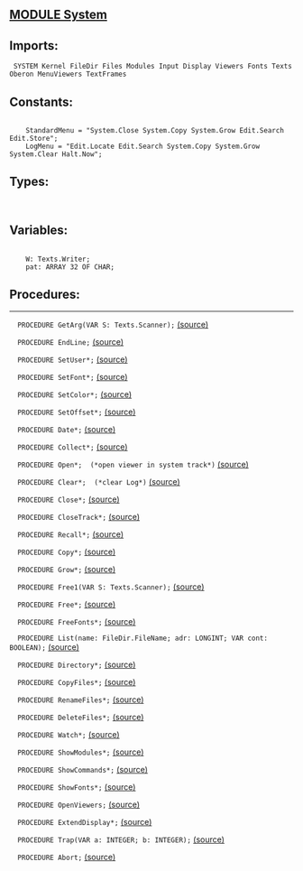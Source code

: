 
## [MODULE System](https://github.com/io-core/System/blob/main/System.Mod)

  ## Imports:
` SYSTEM Kernel FileDir Files Modules Input Display Viewers Fonts Texts Oberon MenuViewers TextFrames`

## Constants:
```

    StandardMenu = "System.Close System.Copy System.Grow Edit.Search Edit.Store";
    LogMenu = "Edit.Locate Edit.Search System.Copy System.Grow System.Clear Halt.Now";

```
## Types:
```


```
## Variables:
```
 
    W: Texts.Writer;
    pat: ARRAY 32 OF CHAR;

```
## Procedures:
---

`  PROCEDURE GetArg(VAR S: Texts.Scanner);` [(source)](https://github.com/io-core/System/blob/main/System.Mod#L27)


`  PROCEDURE EndLine;` [(source)](https://github.com/io-core/System/blob/main/System.Mod#L36)


`  PROCEDURE SetUser*;` [(source)](https://github.com/io-core/System/blob/main/System.Mod#L42)


`  PROCEDURE SetFont*;` [(source)](https://github.com/io-core/System/blob/main/System.Mod#L53)


`  PROCEDURE SetColor*;` [(source)](https://github.com/io-core/System/blob/main/System.Mod#L59)


`  PROCEDURE SetOffset*;` [(source)](https://github.com/io-core/System/blob/main/System.Mod#L65)


`  PROCEDURE Date*;` [(source)](https://github.com/io-core/System/blob/main/System.Mod#L71)


`  PROCEDURE Collect*;` [(source)](https://github.com/io-core/System/blob/main/System.Mod#L85)


`  PROCEDURE Open*;  (*open viewer in system track*)` [(source)](https://github.com/io-core/System/blob/main/System.Mod#L91)


`  PROCEDURE Clear*;  (*clear Log*)` [(source)](https://github.com/io-core/System/blob/main/System.Mod#L104)


`  PROCEDURE Close*;` [(source)](https://github.com/io-core/System/blob/main/System.Mod#L112)


`  PROCEDURE CloseTrack*;` [(source)](https://github.com/io-core/System/blob/main/System.Mod#L121)


`  PROCEDURE Recall*;` [(source)](https://github.com/io-core/System/blob/main/System.Mod#L126)


`  PROCEDURE Copy*;` [(source)](https://github.com/io-core/System/blob/main/System.Mod#L134)


`  PROCEDURE Grow*;` [(source)](https://github.com/io-core/System/blob/main/System.Mod#L141)


`  PROCEDURE Free1(VAR S: Texts.Scanner);` [(source)](https://github.com/io-core/System/blob/main/System.Mod#L158)


`  PROCEDURE Free*;` [(source)](https://github.com/io-core/System/blob/main/System.Mod#L165)


`  PROCEDURE FreeFonts*;` [(source)](https://github.com/io-core/System/blob/main/System.Mod#L182)


`  PROCEDURE List(name: FileDir.FileName; adr: LONGINT; VAR cont: BOOLEAN);` [(source)](https://github.com/io-core/System/blob/main/System.Mod#L188)


`  PROCEDURE Directory*;` [(source)](https://github.com/io-core/System/blob/main/System.Mod#L218)


`  PROCEDURE CopyFiles*;` [(source)](https://github.com/io-core/System/blob/main/System.Mod#L248)


`  PROCEDURE RenameFiles*;` [(source)](https://github.com/io-core/System/blob/main/System.Mod#L276)


`  PROCEDURE DeleteFiles*;` [(source)](https://github.com/io-core/System/blob/main/System.Mod#L298)


`  PROCEDURE Watch*;` [(source)](https://github.com/io-core/System/blob/main/System.Mod#L312)


`  PROCEDURE ShowModules*;` [(source)](https://github.com/io-core/System/blob/main/System.Mod#L323)


`  PROCEDURE ShowCommands*;` [(source)](https://github.com/io-core/System/blob/main/System.Mod#L344)


`  PROCEDURE ShowFonts*;` [(source)](https://github.com/io-core/System/blob/main/System.Mod#L371)


`  PROCEDURE OpenViewers;` [(source)](https://github.com/io-core/System/blob/main/System.Mod#L380)


`  PROCEDURE ExtendDisplay*;` [(source)](https://github.com/io-core/System/blob/main/System.Mod#L395)


`  PROCEDURE Trap(VAR a: INTEGER; b: INTEGER);` [(source)](https://github.com/io-core/System/blob/main/System.Mod#L411)


`  PROCEDURE Abort;` [(source)](https://github.com/io-core/System/blob/main/System.Mod#L424)

